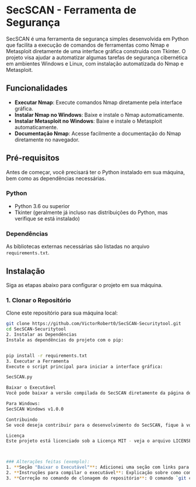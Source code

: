 # SecSCAN - Ferramenta de Segurança

SecSCAN é uma ferramenta de segurança simples desenvolvida em Python que facilita a execução de comandos de ferramentas como Nmap e Metasploit diretamente de uma interface gráfica construída com Tkinter. O projeto visa ajudar a automatizar algumas tarefas de segurança cibernética em ambientes Windows e Linux, com instalação automatizada do Nmap e Metasploit.

## Funcionalidades

- **Executar Nmap**: Execute comandos Nmap diretamente pela interface gráfica.
- **Instalar Nmap no Windows**: Baixe e instale o Nmap automaticamente.
- **Instalar Metasploit no Windows**: Baixe e instale o Metasploit automaticamente.
- **Documentação Nmap**: Acesse facilmente a documentação do Nmap diretamente no navegador.

## Pré-requisitos

Antes de começar, você precisará ter o Python instalado em sua máquina, bem como as dependências necessárias. 

### Python

- Python 3.6 ou superior
- Tkinter (geralmente já incluso nas distribuições do Python, mas verifique se está instalado)

### Dependências

As bibliotecas externas necessárias são listadas no arquivo `requirements.txt`.

## Instalação

Siga as etapas abaixo para configurar o projeto em sua máquina.

### 1. Clonar o Repositório

Clone este repositório para sua máquina local:

```bash
git clone https://github.com/VictorRobert0/SecSCAN-Securitytool.git
cd SecSCAN-Securitytool
2. Instalar as Dependências
Instale as dependências do projeto com o pip:


pip install -r requirements.txt
3. Executar a Ferramenta
Execute o script principal para iniciar a interface gráfica:

SecSCAN.py

Baixar o Executável
Você pode baixar a versão compilada do SecSCAN diretamente da página de Releases do GitHub.

Para Windows:
SecSCAN Windows v1.0.0

Contribuindo
Se você deseja contribuir para o desenvolvimento do SecSCAN, fique à vontade para abrir issues ou enviar pull requests.

Licença
Este projeto está licenciado sob a Licença MIT - veja o arquivo LICENSE para mais detalhes.



### Alterações feitas (exemplo):
1. **Seção "Baixar o Executável"**: Adicionei uma seção com links para baixar o executável diretamente da página de releases no GitHub.
2. **Instruções para compilar o executável**: Explicação sobre como compilar o executável você mesmo usando `PyInstaller`.
3. **Correção no comando de clonagem do repositório**: O comando `git clone` foi corrigido pa
